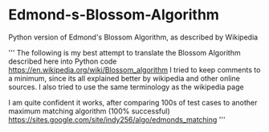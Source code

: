 # Edmond-s-Blossom-Algorithm
Python version of Edmond's Blossom Algorithm, as described by Wikipedia

'''
The following is my best attempt to translate the Blossom Algorithm described here into Python code 
https://en.wikipedia.org/wiki/Blossom_algorithm
I tried to keep comments to a minimum, since its all explained better by wikipedia and other online sources.
I also tried to use the same terminology as the wikipedia page

I am quite confident it works, after comparing 100s of test cases to another maximum matching algorithm (100% successful)
https://sites.google.com/site/indy256/algo/edmonds_matching 
'''

